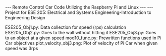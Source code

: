 --- Remote Control Car Code Utilizing the Raspberry Pi and Linux ---
--- Project for ESE 205: Electrical and Systems Engineering-Introduction to Engineering Design

ESE205_Obj1.py:           Data collection for speed (rps) calculation
ESE205_Obj2.py:           Goes to the wall without hitting it
ESE205_Obj3.py:           Goes to an object at a given speed
mod10_func.py:            Prewritten functions used in Pi Car objectives
plot_velocity_obj3.png:   Plot of velocity of Pi Car when given speed was 3rps
